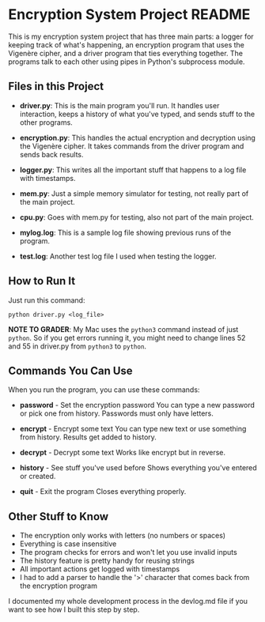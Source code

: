 # Encryption System Project README
This is my encryption system project that has three main parts: a logger for keeping track of what's happening, an encryption program that uses the Vigenère cipher, and a driver program that ties everything together. The programs talk to each other using pipes in Python's subprocess module.

## Files in this Project

- **driver.py**: This is the main program you'll run. It handles user interaction, keeps a history of what you've typed, and sends stuff to the other programs.

- **encryption.py**: This handles the actual encryption and decryption using the Vigenère cipher. It takes commands from the driver program and sends back results.

- **logger.py**: This writes all the important stuff that happens to a log file with timestamps.

- **mem.py**: Just a simple memory simulator for testing, not really part of the main project.

- **cpu.py**: Goes with mem.py for testing, also not part of the main project.

- **mylog.log**: This is a sample log file showing previous runs of the program.

- **test.log**: Another test log file I used when testing the logger.

## How to Run It

Just run this command:
```
python driver.py <log_file>
```

**NOTE TO GRADER**: My Mac uses the `python3` command instead of just `python`. So if you get errors running it, you might need to change lines 52 and 55 in driver.py from `python3` to `python`. 

## Commands You Can Use

When you run the program, you can use these commands:

- **password** - Set the encryption password
  You can type a new password or pick one from history.
  Passwords must only have letters.

- **encrypt** - Encrypt some text
  You can type new text or use something from history.
  Results get added to history.

- **decrypt** - Decrypt some text
  Works like encrypt but in reverse.

- **history** - See stuff you've used before
  Shows everything you've entered or created.

- **quit** - Exit the program
  Closes everything properly.

## Other Stuff to Know

- The encryption only works with letters (no numbers or spaces)
- Everything is case insensitive
- The program checks for errors and won't let you use invalid inputs
- The history feature is pretty handy for reusing strings
- All important actions get logged with timestamps
- I had to add a parser to handle the '>' character that comes back from the encryption program

I documented my whole development process in the devlog.md file if you want to see how I built this step by step.